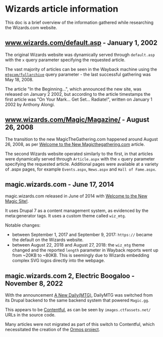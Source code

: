 # Wizards article information

This doc is a brief overview of the information gathered while researching the Wizards.com website.

## www.wizards.com/default.asp - January 1, 2002

The original Wizards website was dynamically served through `default.asp` with the `x` query parameter specifying the requested article.

The vast majority of articles can be seen in the Wayback machine using the [`mtgcom/fullarchive`](https://web.archive.org/web/20080518031038/http://www.wizards.com/default.asp?x=mtgcom/fullarchive) query parameter - the last successful gathering was May 18, 2008.

The article "In the Beginning...", which announced the new site, was released on January 2 2002, but according to the article timestamps the first article was "On Your Mark... Get Set... Radiate!", written on January 1 2002 by Anthony Alongi.

## www.wizards.com/Magic/Magazine/ - August 26, 2008

The transition to the new MagicTheGathering.com happened around August 26, 2008, as per [Welcome to the New Magicthegathering.com](https://web.archive.org/web/20080831014057/http://www.wizards.com/Magic/Magazine/Article.aspx?x=mtg/daily/news/082608) article.

The second Wizards website operated similarly to the first, in that articles were dynamically served through `Article.aspx` with the `x` query parameter specifying the requested article. Additional pages were available at a variety of .aspx pages, for example `Events.aspx`, `News.aspx` and `Hall of Fame.aspx`.

## magic.wizards.com - June 17, 2014

magic.wizards.com released in June of 2014 with [Welcome to the New Magic Site!](https://web.archive.org/web/20140621150155/http://magic.wizards.com/en/articles/archive/welcome-new-magic-site-2014-06-17).

It uses Drupal 7 as a content management system, as evidenced by the meta:generator tags. It uses a custom theme called `wiz_mtg`.

Notable changes:

- between September 1, 2017 and September 9, 2017: `https://` became the default on the Wizards website.
- between August 22, 2018 and August 27, 2018: the `wiz_mtg` theme changed and the reported `length` parameter in Wayback reports went up from ~20KB to ~80KB. This is seemingly due to Wizards embedding complex SVG logos directly into the webpage.

## magic.wizards.com 2, Electric Boogaloo - November 8, 2022

With the announcement [A New Daily(MTG)](https://magic.wizards.com/en/news/announcements/a-new-daily-mtg), DailyMTG was switched from its Drupal backend to the same backend system that powered `Magic.gg`.

This appears to be [Contentful](https://contentful.com), as can be seen by `images.ctfassets.net/` URLs in the source code.

Many articles were not migrated as part of this switch to Contentful, which necessitated the creation of the [Ormos project](https://github.com/maxmakesmagic/ormos).
